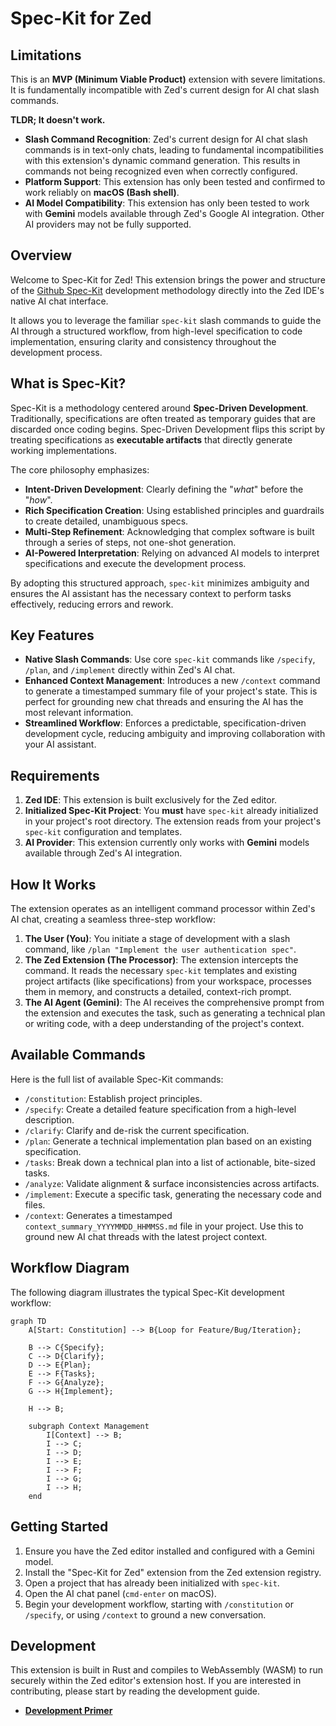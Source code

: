 # Spec-Kit for Zed

## Limitations

This is an **MVP (Minimum Viable Product)** extension with severe limitations. It is fundamentally incompatible with Zed's current design for AI chat slash commands.

**TLDR; It doesn't work.**

*   **Slash Command Recognition**: Zed's current design for AI chat slash commands is in text-only chats, leading to fundamental incompatibilities with this extension's dynamic command generation. This results in commands not being recognized even when correctly configured.
*   **Platform Support**: This extension has only been tested and confirmed to work reliably on **macOS (Bash shell)**.
*   **AI Model Compatibility**: This extension has only been tested to work with **Gemini** models available through Zed's Google AI integration. Other AI providers may not be fully supported.

## Overview

Welcome to Spec-Kit for Zed! This extension brings the power and structure of the [Github Spec-Kit](https://github.com/github/spec-kit) development methodology directly into the Zed IDE's native AI chat interface.

It allows you to leverage the familiar `spec-kit` slash commands to guide the AI through a structured workflow, from high-level specification to code implementation, ensuring clarity and consistency throughout the development process.

## What is Spec-Kit?

Spec-Kit is a methodology centered around **Spec-Driven Development**. Traditionally, specifications are often treated as temporary guides that are discarded once coding begins. Spec-Driven Development flips this script by treating specifications as **executable artifacts** that directly generate working implementations.

The core philosophy emphasizes:

*   **Intent-Driven Development**: Clearly defining the "_what_" before the "_how_".
*   **Rich Specification Creation**: Using established principles and guardrails to create detailed, unambiguous specs.
*   **Multi-Step Refinement**: Acknowledging that complex software is built through a series of steps, not one-shot generation.
*   **AI-Powered Interpretation**: Relying on advanced AI models to interpret specifications and execute the development process.

By adopting this structured approach, `spec-kit` minimizes ambiguity and ensures the AI assistant has the necessary context to perform tasks effectively, reducing errors and rework.

## Key Features

*   **Native Slash Commands**: Use core `spec-kit` commands like `/specify`, `/plan`, and `/implement` directly within Zed's AI chat.
*   **Enhanced Context Management**: Introduces a new `/context` command to generate a timestamped summary file of your project's state. This is perfect for grounding new chat threads and ensuring the AI has the most relevant information.
*   **Streamlined Workflow**: Enforces a predictable, specification-driven development cycle, reducing ambiguity and improving collaboration with your AI assistant.

## Requirements

1.  **Zed IDE**: This extension is built exclusively for the Zed editor.
2.  **Initialized Spec-Kit Project**: You **must** have `spec-kit` already initialized in your project's root directory. The extension reads from your project's `spec-kit` configuration and templates.
3.  **AI Provider**: This extension currently only works with **Gemini** models available through Zed's AI integration.

## How It Works

The extension operates as an intelligent command processor within Zed's AI chat, creating a seamless three-step workflow:

1.  **The User (You)**: You initiate a stage of development with a slash command, like `/plan "Implement the user authentication spec"`.
2.  **The Zed Extension (The Processor)**: The extension intercepts the command. It reads the necessary `spec-kit` templates and existing project artifacts (like specifications) from your workspace, processes them in memory, and constructs a detailed, context-rich prompt.
3.  **The AI Agent (Gemini)**: The AI receives the comprehensive prompt from the extension and executes the task, such as generating a technical plan or writing code, with a deep understanding of the project's context.

## Available Commands

Here is the full list of available Spec-Kit commands:

*   `/constitution`: Establish project principles.
*   `/specify`: Create a detailed feature specification from a high-level description.
*   `/clarify`: Clarify and de-risk the current specification.
*   `/plan`: Generate a technical implementation plan based on an existing specification.
*   `/tasks`: Break down a technical plan into a list of actionable, bite-sized tasks.
*   `/analyze`: Validate alignment & surface inconsistencies across artifacts.
*   `/implement`: Execute a specific task, generating the necessary code and files.
*   `/context`: Generates a timestamped `context_summary_YYYYMMDD_HHMMSS.md` file in your project. Use this to ground new AI chat threads with the latest project context.

## Workflow Diagram

The following diagram illustrates the typical Spec-Kit development workflow:

```/dev/null/workflow.md#L1-19
graph TD
    A[Start: Constitution] --> B{Loop for Feature/Bug/Iteration};

    B --> C{Specify};
    C --> D{Clarify};
    D --> E{Plan};
    E --> F{Tasks};
    F --> G{Analyze};
    G --> H{Implement};

    H --> B;

    subgraph Context Management
        I[Context] --> B;
        I --> C;
        I --> D;
        I --> E;
        I --> F;
        I --> G;
        I --> H;
    end
```

## Getting Started

1.  Ensure you have the Zed editor installed and configured with a Gemini model.
2.  Install the "Spec-Kit for Zed" extension from the Zed extension registry.
3.  Open a project that has already been initialized with `spec-kit`.
4.  Open the AI chat panel (`cmd-enter` on macOS).
5.  Begin your development workflow, starting with `/constitution` or `/specify`, or using `/context` to ground a new conversation.

## Development

This extension is built in Rust and compiles to WebAssembly (WASM) to run securely within the Zed editor's extension host. If you are interested in contributing, please start by reading the development guide.

*   [**Development Primer**](./reference/Notes/development_primer.md)
